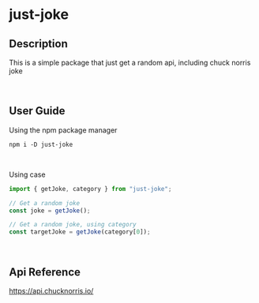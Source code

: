 # just-joke

## Description

This is a simple package that just get a random api, including chuck norris joke

<br>

## User Guide

Using the npm package manager

```
npm i -D just-joke
```

<br>

Using case

```js
import { getJoke, category } from "just-joke";

// Get a random joke
const joke = getJoke();

// Get a random joke, using category
const targetJoke = getJoke(category[0]);
```

<br>

## Api Reference

https://api.chucknorris.io/

